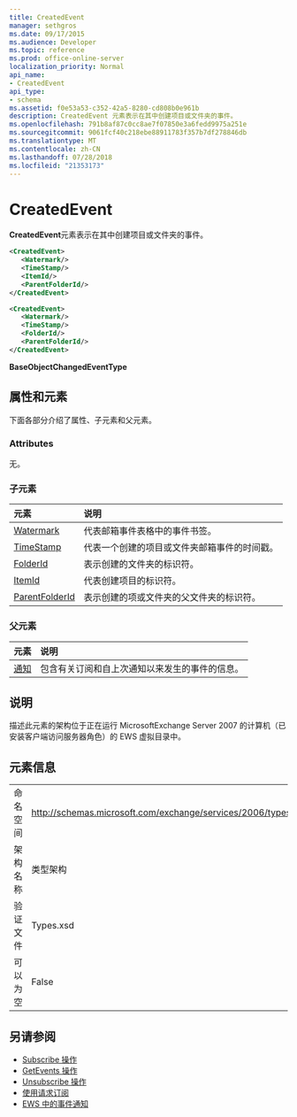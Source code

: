 ```yaml
---
title: CreatedEvent
manager: sethgros
ms.date: 09/17/2015
ms.audience: Developer
ms.topic: reference
ms.prod: office-online-server
localization_priority: Normal
api_name:
- CreatedEvent
api_type:
- schema
ms.assetid: f0e53a53-c352-42a5-8280-cd808b0e961b
description: CreatedEvent 元素表示在其中创建项目或文件夹的事件。
ms.openlocfilehash: 791b8af87c0cc8ae7f07850e3a6fedd9975a251e
ms.sourcegitcommit: 9061fcf40c218ebe88911783f357b7df278846db
ms.translationtype: MT
ms.contentlocale: zh-CN
ms.lasthandoff: 07/28/2018
ms.locfileid: "21353173"
---
```

# <a name="createdevent"></a>CreatedEvent

**CreatedEvent**元素表示在其中创建项目或文件夹的事件。 
  
```xml
<CreatedEvent>
   <Watermark/>
   <TimeStamp/>
   <ItemId/>
   <ParentFolderId/>
</CreatedEvent>
```

```xml
<CreatedEvent>
   <Watermark/>
   <TimeStamp/>
   <FolderId/>
   <ParentFolderId/>
</CreatedEvent>
```

**BaseObjectChangedEventType**

## <a name="attributes-and-elements"></a>属性和元素

下面各部分介绍了属性、子元素和父元素。
  
### <a name="attributes"></a>Attributes

无。
  
### <a name="child-elements"></a>子元素

|**元素**|**说明**|
|:-----|:-----|
|[Watermark](watermark.md) <br/> |代表邮箱事件表格中的事件书签。  <br/> |
|[TimeStamp](timestamp.md) <br/> |代表一个创建的项目或文件夹邮箱事件的时间戳。  <br/> |
|[FolderId](folderid.md) <br/> |表示创建的文件夹的标识符。  <br/> |
|[ItemId](itemid.md) <br/> |代表创建项目的标识符。  <br/> |
|[ParentFolderId](parentfolderid.md) <br/> |表示创建的项或文件夹的父文件夹的标识符。  <br/> |
   
### <a name="parent-elements"></a>父元素

|**元素**|**说明**|
|:-----|:-----|
|[通知](notification-ex15websvcsotherref.md) <br/> |包含有关订阅和自上次通知以来发生的事件的信息。  <br/> |
   
## <a name="remarks"></a>说明

描述此元素的架构位于正在运行 MicrosoftExchange Server 2007 的计算机（已安装客户端访问服务器角色）的 EWS 虚拟目录中。
  
## <a name="element-information"></a>元素信息

|||
|:-----|:-----|
|命名空间  <br/> |http://schemas.microsoft.com/exchange/services/2006/types  <br/> |
|架构名称  <br/> |类型架构  <br/> |
|验证文件  <br/> |Types.xsd  <br/> |
|可以为空  <br/> |False  <br/> |
   
## <a name="see-also"></a>另请参阅

- [Subscribe 操作](subscribe-operation.md)  
- [GetEvents 操作](getevents-operation.md)  
- [Unsubscribe 操作](unsubscribe-operation.md)
- [使用请求订阅](http://msdn.microsoft.com/library/f956bc0e-2b25-4613-966b-54c65456897c%28Office.15%29.aspx) 
- [EWS 中的事件通知](http://msdn.microsoft.com/library/4fd4b351-d35c-4ccc-9ed9-878932ab9d50%28Office.15%29.aspx)

